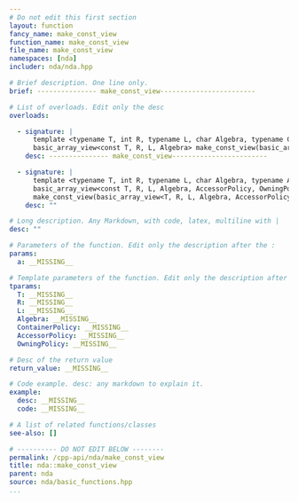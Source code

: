 ```yaml
---
# Do not edit this first section
layout: function
fancy_name: make_const_view
function_name: make_const_view
file_name: make_const_view
namespaces: [nda]
includer: nda/nda.hpp

# Brief description. One line only.
brief: --------------- make_const_view------------------------

# List of overloads. Edit only the desc
overloads:

  - signature: |
      template <typename T, int R, typename L, char Algebra, typename ContainerPolicy>
      basic_array_view<const T, R, L, Algebra> make_const_view(basic_array<T, R, L, Algebra, ContainerPolicy> const &a)
    desc: --------------- make_const_view------------------------

  - signature: |
      template <typename T, int R, typename L, char Algebra, typename AccessorPolicy, typename OwningPolicy>
      basic_array_view<const T, R, L, Algebra, AccessorPolicy, OwningPolicy>
      make_const_view(basic_array_view<T, R, L, Algebra, AccessorPolicy, OwningPolicy> const &a)
    desc: ""

# Long description. Any Markdown, with code, latex, multiline with |
desc: ""

# Parameters of the function. Edit only the description after the :
params:
  a: __MISSING__

# Template parameters of the function. Edit only the description after the :
tparams:
  T: __MISSING__
  R: __MISSING__
  L: __MISSING__
  Algebra: __MISSING__
  ContainerPolicy: __MISSING__
  AccessorPolicy: __MISSING__
  OwningPolicy: __MISSING__

# Desc of the return value
return_value: __MISSING__

# Code example. desc: any markdown to explain it.
example:
  desc: __MISSING__
  code: __MISSING__

# A list of related functions/classes
see-also: []

# ---------- DO NOT EDIT BELOW --------
permalink: /cpp-api/nda/make_const_view
title: nda::make_const_view
parent: nda
source: nda/basic_functions.hpp
...
```


